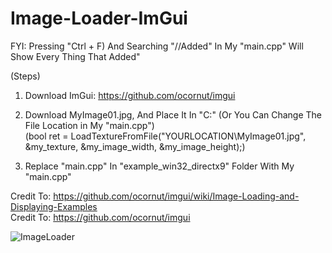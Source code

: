 # Image-Loader-ImGui

FYI: Pressing "Ctrl + F) And Searching "//Added" In My "main.cpp" Will Show Every Thing That Added"

(Steps)

1. Download ImGui: https://github.com/ocornut/imgui

2. Download MyImage01.jpg, And Place It In "C:" (Or You Can Change The File Location in My "main.cpp")  
(bool ret = LoadTextureFromFile("YOURLOCATION\\MyImage01.jpg", &my_texture, &my_image_width, &my_image_height);) 

3. Replace "main.cpp" In "example_win32_directx9" Folder With My "main.cpp"



Credit To: https://github.com/ocornut/imgui/wiki/Image-Loading-and-Displaying-Examples  
Credit To: https://github.com/ocornut/imgui

![ImageLoader](https://github.com/user-attachments/assets/37ca4ac0-94fe-4849-b36e-9d834fdd61f7)
